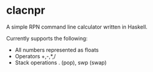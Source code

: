 # clacnpr

A simple RPN command line calculator written in Haskell.

Currently supports the following:
 * All numbers represented as floats
 * Operators +,-,*,/
 * Stack operations . (pop), swp (swap)
